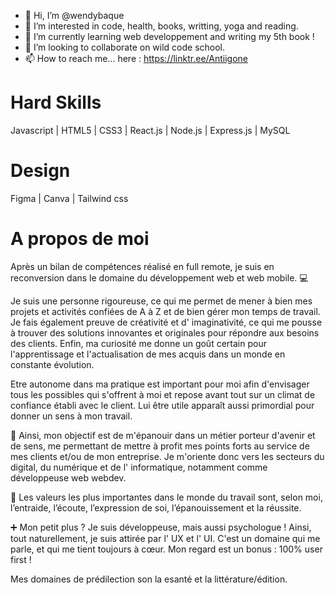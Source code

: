- 👋 Hi, I’m @wendybaque
- 👀 I’m interested in code, health, books, writting, yoga and reading.
- 🌱 I’m currently learning web developpement and writing my 5th book !
- 💞️ I’m looking to collaborate on wild code school.
- 📫 How to reach me... here : https://linktr.ee/Antiigone


# Hard Skills 
Javascript | HTML5 | CSS3 | React.js | Node.js | Express.js | MySQL

# Design 
Figma | Canva | Tailwind css 

# A propos de moi

Après un bilan de compétences réalisé en full remote, je suis en reconversion dans le domaine du développement web et web mobile. 💻

Je suis une personne rigoureuse, ce qui me permet de mener à bien mes projets et activités confiées de A à Z et de bien gérer mon temps de travail. Je fais également preuve de créativité et d' imaginativité, ce qui me pousse à trouver des solutions innovantes et originales pour répondre aux besoins des clients. Enfin, ma curiosité me donne un goût certain pour l'apprentissage et l'actualisation de mes acquis dans un monde en constante évolution. 

Etre autonome dans ma pratique est important pour moi afin d'envisager tous les possibles qui s'offrent à moi et repose avant tout sur un climat de confiance établi avec le client. Lui être utile apparaît aussi primordial pour donner un sens à mon travail. 

🎯 Ainsi, mon objectif est de m'épanouir dans un métier porteur d'avenir et de sens, me permettant de mettre à profit mes points forts au service de mes clients et/ou de mon entreprise. Je m'oriente donc vers les secteurs du digital, du numérique et de l' informatique, notamment comme développeuse web webdev.

🚀 Les valeurs les plus importantes dans le monde du travail sont, selon moi, l’entraide, l’écoute, l’expression de soi, l’épanouissement et la réussite.

➕ Mon petit plus ? 
Je suis développeuse, mais aussi psychologue ! 
Ainsi, tout naturellement, je suis attirée par l' UX et l' UI. 
C'est un domaine qui me parle, et qui me tient toujours à cœur. 
Mon regard est un bonus : 100% user first !

Mes domaines de prédilection son la esanté et la littérature/édition.
<!---
wendybaque/wendybaque is a ✨ special ✨ repository because its `README.md` (this file) appears on your GitHub profile.
You can click the Preview link to take a look at your changes.
--->

